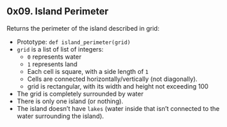 ## 0x09. Island Perimeter

Returns the perimeter of the island described in grid:

* Prototype: `def island_perimeter(grid)`
* `grid` is a list of list of integers:
  - `0` represents water
  - `1` represents land
  - Each cell is square, with a side length of `1`
  - Cells are connected horizontally/vertically (not diagonally).
  - grid is rectangular, with its width and height not exceeding 100
* The grid is completely surrounded by water
* There is only one island (or nothing).
* The island doesn’t have `lakes` (water inside that isn’t connected to the water surrounding the island).

